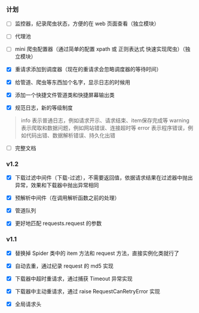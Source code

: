 ### 计划

- [ ] 监控器，纪录爬虫状态，方便的在 web 页面查看（独立模块）

- [ ] 代理池

- [ ] mini 爬虫配置器（通过简单的配置 xpath 或 正则表达式 快速实现爬虫）（独立模块）

- [x] 重请求添加到调度器（现在的重请求会忽略调度器的等待时间）

- [x] 给管道、爬虫等东西加个名字，显示日志的时候用

- [x] 添加一个快捷文件管道类和快捷屏幕输出类

- [x] 规范日志，新的等级制度

> info 表示普通日志，例如请求开示、请求结束、item保存完成等
> warning 表示爬取和数据问题，例如网站错误、连接超时等
> error 表示程序错误，例如代码出错、数据解析错误、持久化出错

- [ ] 完整文档

### v1.2

- [x] 下载过滤中间件（下载-过滤），不需要返回值，依据请求结果在过滤器中抛出异常，效果和下载器中抛出异常相同

- [x] 预解析中间件（在调用解析函数之前的处理）

- [x] 管道队列

- [x] 更好地匹配 requests.request 的参数

### v1.1

- [x] 替换掉 Spider 类中的 item 方法和 request 方法，直接实例化类就行了

- [x] 自动去重，通过纪录 request 的 md5 实现

- [x] 下载器中超时重请求，通过捕获 Timeout 异常实现

- [x] 下载器中主动重请求，通过 raise RequestCanRetryError 实现

- [x] 全局请求头
